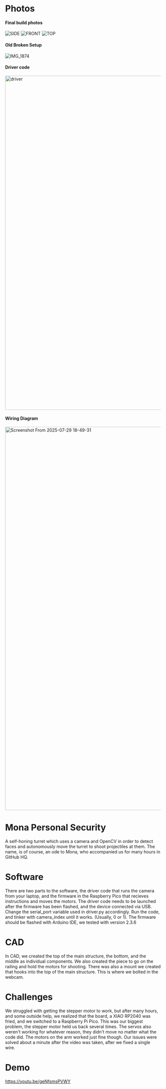 # Photos
#### Final build photos
![SIDE](https://github.com/user-attachments/assets/57c5469c-304b-44fb-ae81-99ee07c73956)
![FRONT](https://github.com/user-attachments/assets/d413f298-5c2f-487b-84e0-738abfed6690)
![TOP](https://github.com/user-attachments/assets/838fdc28-0eb5-4132-94af-fb1f389bd87d)


#### Old Broken Setup
![IMG_1874](https://github.com/user-attachments/assets/b4212e08-dfdb-458d-bff0-1aa0173c48ae)

#### Driver code
<img width="1920" height="1080" alt="driver" src="https://github.com/user-attachments/assets/edabe69b-d4ce-4d7b-a77d-1e3819e48efb" />

#### Wiring Diagram
<img width="1495" height="1239" alt="Screenshot From 2025-07-29 18-49-31" src="https://github.com/user-attachments/assets/cb50ed8e-4db0-4057-a2b4-a7de1fc02a18" />

# Mona Personal Security
A self-honing turret which uses a camera and OpenCV in order to detect faces and autonomously move the turret to shoot projectiles at them.
The name, is of course, an ode to Mona, who accompanied us for many hours in GitHub HQ.

# Software
There are two parts to the software, the driver code that runs the camera from your laptop, and the firmware in the Raspberry Pico that recieves instructions and moves the motors.
The driver code needs to be launched after the firmware has been flashed, and the device connected via USB. Change the serial_port variable used in driver.py accordingly. Run the code, and tinker with camera_index until it works. (Usually, 0 or 1). The firmware should be flashed with Arduino IDE, we tested with version 2.3.6

# CAD
In CAD, we created the top of the main structure, the bottom, and the middle as individual components. We also created the piece to go on the railing and hold the motors for shooting. There was also a mount we created that hooks into the top of the main structure. This is where we bolted in the webcam.


# Challenges
We struggled with getting the stepper motor to work, but after many hours, and some outside help, we realized that the board, a XIAO RP2040 was fried, and we switched to a Raspberry Pi Pico. This was our biggest problem, the stepper motor held us back several times. The servos also weren't working for whatever reason, they didn't move no matter what the code did. The motors on the arm worked just fine though. Our issues were solved about a minute after the video was taken, after we fixed a single wire.


# Demo
https://youtu.be/geNfsmsPVWY
